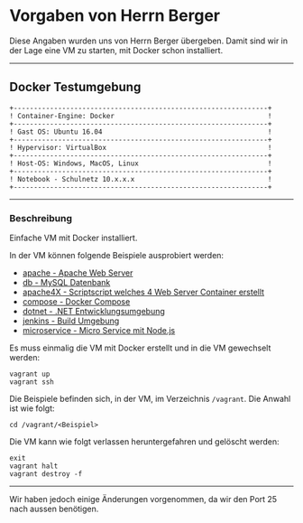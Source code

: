 # Vorgaben von Herrn Berger
Diese Angaben wurden uns von Herrn Berger übergeben. Damit sind wir in der Lage eine VM zu starten, mit Docker schon installiert.
***
## Docker Testumgebung
    +---------------------------------------------------------------+
    ! Container-Engine: Docker                                      !
    +---------------------------------------------------------------+
    ! Gast OS: Ubuntu 16.04                                         !
    +---------------------------------------------------------------+
    ! Hypervisor: VirtualBox                                        !
    +---------------------------------------------------------------+
    ! Host-OS: Windows, MacOS, Linux                                !
    +---------------------------------------------------------------+
    ! Notebook - Schulnetz 10.x.x.x                                 !                 
    +---------------------------------------------------------------+
***
### Beschreibung

Einfache VM mit Docker installiert.

In der VM können folgende Beispiele ausprobiert werden:

* [apache - Apache Web Server](apache/)
* [db - MySQL Datenbank](mysql/)
* [apache4X - Scriptscript welches 4 Web Server Container erstellt](apache4X/)
* [compose - Docker Compose](compose/)
* [dotnet - .NET Entwicklungsumgebung](dotnet/)
* [jenkins - Build Umgebung](jenkins/)
* [microservice - Micro Service mit Node.js](microservice/)

Es muss einmalig die VM mit Docker erstellt und in die VM gewechselt werden:

	vagrant up
	vagrant ssh

Die Beispiele befinden sich, in der VM, im Verzeichnis `/vagrant`. Die Anwahl ist wie folgt:

	cd /vagrant/<Beispiel>

Die VM kann wie folgt verlassen heruntergefahren und gelöscht werden:

	exit
	vagrant halt
	vagrant destroy -f
***
Wir haben jedoch einige Änderungen vorgenommen, da wir den Port 25 nach aussen benötigen.
